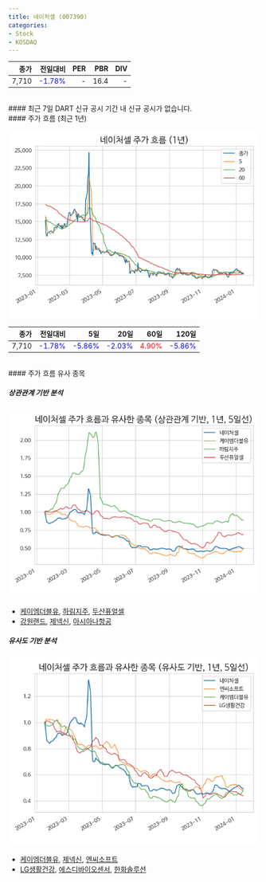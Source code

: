 ```yaml
---
title: 네이처셀 (007390)
categories:
- Stock
- KOSDAQ
---
```


|종가|전일대비|PER|PBR|DIV|
|---:|-------:|--:|--:|--:|
|7,710|<span style="color: blue">-1.78%</span>|-|16.4|-|

<!-- more -->

<br>
#### 최근 7일 DART 신규 공시
기간 내 신규 공시가 없습니다.

<br>
#### 주가 흐름 (최근 1년)

![007390](/assets/images/stock/007390.png)

|종가|전일대비|5일|20일|60일|120일|
|---:|-------:|--:|---:|---:|----:|
|7,710|<span style="color: blue">-1.78%</span>|<span style="color: blue">-5.86%</span>|<span style="color: blue">-2.03%</span>|<span style="color: red">4.90%</span>|<span style="color: blue">-5.86%</span>|

<br>
#### 주가 흐름 유사 종목

##### 상관관계 기반 분석

![007390](/assets/images/stock/007390_corr.png)
- [케이엠더블유](/032500/), [하림지주](/003380/), [두산퓨얼셀](/336260/)
- [강원랜드](/035250/), [제넥신](/095700/), [아시아나항공](/020560/)

##### 유사도 기반 분석

![007390](/assets/images/stock/007390_sim.png)
- [케이엠더블유](/032500/), [제넥신](/095700/), [엔씨소프트](/036570/)
- [LG생활건강](/051900/), [에스디바이오센서](/137310/), [한화솔루션](/009830/)